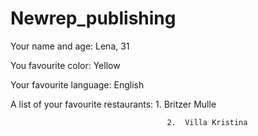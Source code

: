 # Newrep_publishing

Your name and age:                    Lena, 31

You favourite color:                   Yellow

Your favourite language:             English

A list of your favourite restaurants:  1.  Britzer Mulle

                                       2.  Villa Kristina 
